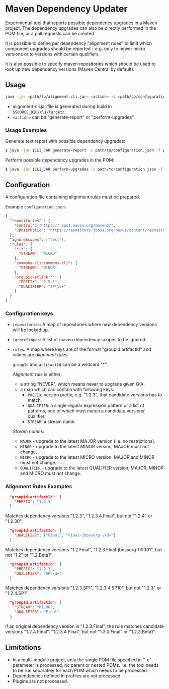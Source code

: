 # Maven Dependency Updater

Experimental tool that reports possible dependency upgrades in a Maven project. The dependency upgrades can also be
directly performed in the POM file, or a pull requests can be created.

It is possible to define per dependency "alignment rules" to limit which component upgrades should be reported - e.g.
only to newer micro versions or to versions with certain qualifiers. 

It is also possible to specify maven repositories which should be used to look up new dependency versions
(Maven Central by default).

## Usage

```bash
java -jar <path/to/alignment-cli.jar> <action> -c <path/co/configuration.json> -f <path/to/pom.xml>
```

- alignment-cli.jar file is generated during build in `$SOURCE_DIR/cli/target/`,
- `<action>` can be "generate-report" or "perform-upgrades".

### Usage Examples

Generate text report with possible dependency upgrades:

```bash
$ java -jar $CLI_JAR generate-report -c path/to/configuration.json -f path/to/pom.xml
```

Perform possible dependency upgrades in the POM:

```bash
$ java -jar $CLI_JAR perform-upgrades -c path/to/configuration.json -f path/to/pom.xml
```

## Configuration

A configuration file containing alignment rules must be prepared.

Example `configuration.json`:

```json
{
  "repositories" : {
    "Central": "https://repo1.maven.org/maven2/",
    "JBossPublic": "https://repository.jboss.org/nexus/content/repositories/public/"
  },
  "ignoreScopes": ["test"],
  "rules": {
    "*:*": {
      "STREAM": "MICRO"
    },
    "commons-cli:commons-cli": {
      "STREAM": "MINOR"
    },
    "org.picketlink:*": {
      "PREFIX": "2.5.5",
      "QUALIFIER": "SP\\d+"
    }
  }
}
```

### Configuration keys

* `repositories`: A map of repositories where new dependency versions will be looked up.
* `ignoreScopes`: A list of maven dependency scopes to be ignored.
* `rules`: A map where keys are of the format "groupId:artifactId" and values are _alignment rules_.

  `groupId` and `artifactId` can be a wildcard "*".

  _Alignment rule_ is either:
  
  * a string "NEVER", which means never to upgrade given G:A.
  * a map which can contain with following keys:
    * `PREFIX`: version prefix, e.g. "1.2.3", that candidate versions has to match.
    * `QUALIFIER`: a single regular expression pattern or a list of patterns, one of which must match a candidate versions' qualifier.
    * `STREAM`: a stream name.
    
  _Stream names_: 
    * `MAJOR` - upgrade to the latest MAJOR version (i.e. no restrictions).
    * `MINOR` - upgrade to the latest MINOR version, MAJOR must not change.
    * `MICRO` - upgrade to the latest MICRO version, MAJOR and MINOR must not change.
    * `QUALIFIER` - upgrade to the latest QUALIFIER version, MAJOR, MINOR and MICRO must not change.
    
### Alignment Rules Examples

```json
  "groupId:artifactId": {
    "PREFIX": "1.2.3"  
  }
```
Matches dependency versions "1.2.3", "1.2.3.4.Final", but not "1.2.4" or "1.2.30".
  
```json
  "groupId:artifactId": {
    "QUALIFIER": ["Final", "Final-jbossorg-\\d+"]  
  }
```
Matches dependency versions "1.2.Final", "1.2.3.Final-jbossorg-00001", but not "1.2" or "1.2.Beta1".

```json
  "groupId:artifactId": {
    "PREFIX": "1.2.3",
    "QUALIFIER": "SP\\d+"  
  }
```
Matches dependency versions "1.2.3.SP1", "1.2.3.4.SP10", but not "1.2.3" or "1.2.4.SP1".

```json
  "groupId:artifactId": {
    "STREAM": "MICRO",  
    "QUALIFIER": "Final"  
  }
```
If an original dependency version is "1.2.3.Final", the rule matches candidate versions "1.2.4.Final", "1.2.3.4.Final",
but not "1.3.0.Final" or "1.2.3.Beta1".

## Limitations

* In a multi-module project, only the single POM file specified in "-c" parameter is processed, no parent or nested POMs. 
  I.e. the tool needs to be run separately for each POM which needs to be processed.
* Dependencies defined in profiles are not processed.
* Plugins are not processed.
